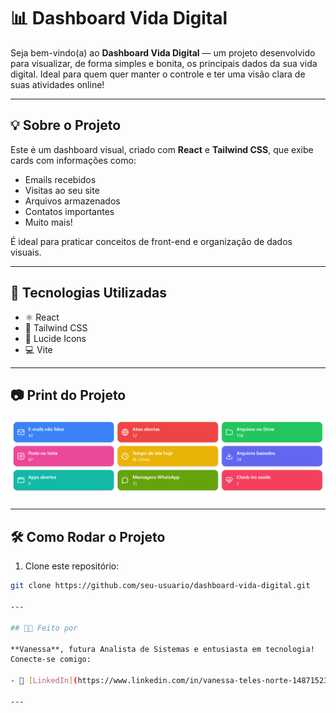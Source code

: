 # 📊 Dashboard Vida Digital

Seja bem-vindo(a) ao **Dashboard Vida Digital** — um projeto desenvolvido para visualizar, de forma simples e bonita, os principais dados da sua vida digital. Ideal para quem quer manter o controle e ter uma visão clara de suas atividades online!

---

## 💡 Sobre o Projeto

Este é um dashboard visual, criado com **React** e **Tailwind CSS**, que exibe cards com informações como:

- Emails recebidos
- Visitas ao seu site
- Arquivos armazenados
- Contatos importantes
- Muito mais!

É ideal para praticar conceitos de front-end e organização de dados visuais.

---

## 🚀 Tecnologias Utilizadas

- ⚛️ React
- 🎨 Tailwind CSS
- 🧩 Lucide Icons
- 💻 Vite

---

## 📷 Print do Projeto


![Dashboard Vida Digital](./imagem%20dashboard%20digital.PNG)

---

## 🛠️ Como Rodar o Projeto

1. Clone este repositório:
```bash
git clone https://github.com/seu-usuario/dashboard-vida-digital.git

---

## 👩‍💻 Feito por

**Vanessa**, futura Analista de Sistemas e entusiasta em tecnologia!  
Conecte-se comigo:

- 💼 [LinkedIn](https://www.linkedin.com/in/vanessa-teles-norte-148715237/)

---
